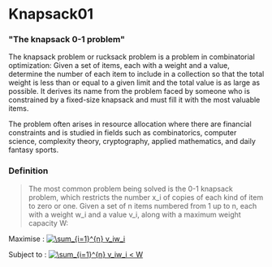 # Knapsack01

### "The knapsack 0-1 problem"

The knapsack problem or rucksack problem is a problem in combinatorial optimization: Given a set of items, each with a weight and a value, determine the number of each item to include in a collection so that the total weight is less than or equal to a given limit and the total value is as large as possible. It derives its name from the problem faced by someone who is constrained by a fixed-size knapsack and must fill it with the most valuable items. 

The problem often arises in resource allocation where there are financial constraints and is studied in fields such as combinatorics, computer science, complexity theory, cryptography, applied mathematics, and daily fantasy sports.

### Definition
> The most common problem being solved is the 0-1 knapsack problem, which restricts the number x_i of copies of each kind of item to zero or one. Given a set of n items numbered from 1 up to n, each with a weight w_i and a value v_i, along with a maximum weight capacity W: 

Maximise :  <a href="https://www.codecogs.com/eqnedit.php?latex=\inline&space;\sum_{i=1}^{n}&space;v_iw_i" target="_blank"><img src="https://latex.codecogs.com/gif.latex?\inline&space;\sum_{i=1}^{n}&space;v_iw_i" title="\sum_{i=1}^{n} v_iw_i" /></a>



Subject to : <a href="https://www.codecogs.com/eqnedit.php?latex=\inline&space;\sum_{i=1}^{n}&space;v_iw_i&space;<&space;W" target="_blank"><img src="https://latex.codecogs.com/gif.latex?\inline&space;\sum_{i=1}^{n}&space;v_iw_i&space;<&space;W" title="\sum_{i=1}^{n} v_iw_i < W" /></a>




